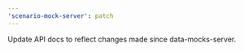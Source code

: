 ```yaml
---
'scenario-mock-server': patch
---
```


Update API docs to reflect changes made since data-mocks-server.
